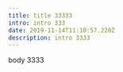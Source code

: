 ```yaml
---
title: title 33333
intro: intro 333
date: 2019-11-14T11:10:57.220Z
description: intro 3333
---
```

body 3333
